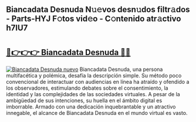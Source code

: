 ## Biancadata Desnuda N𝚞𝚎vos desn𝚞dos filtr𝚊dos - Parts-HYJ F𝚘tos vid𝚎o - C𝚘ntenido atr𝚊ctivo h7IU7

# <h2><a href="http://mbc5gm.tromn.icu/?c=Biancadata+Desnuda">🔗👉👉👉 Biancadata Desnuda 🔗🔗</a></h2>

[![Biancadata Desnuda nuevo](https://i.imgur.com/pEAQMta.gif)](http://mbc5gm.tromn.icu/?c=Biancadata+Desnuda)
Biancadata Desnuda, una persona multifacética y polémica, desafía la descripción simple. Su método poco convencional de interactuar con audiencias en línea ha atraído y ofendido a los observadores, estimulando debates sobre el consentimiento, la identidad y las complejidades de las sociedades virtuales. A pesar de la ambigüedad de sus intenciones, su huella en el ámbito digital es imborrable. Armado con una dedicación inquebrantable y un atractivo innegable, el alcance de Biancadata Desnuda en el mundo virtual es vasto.
